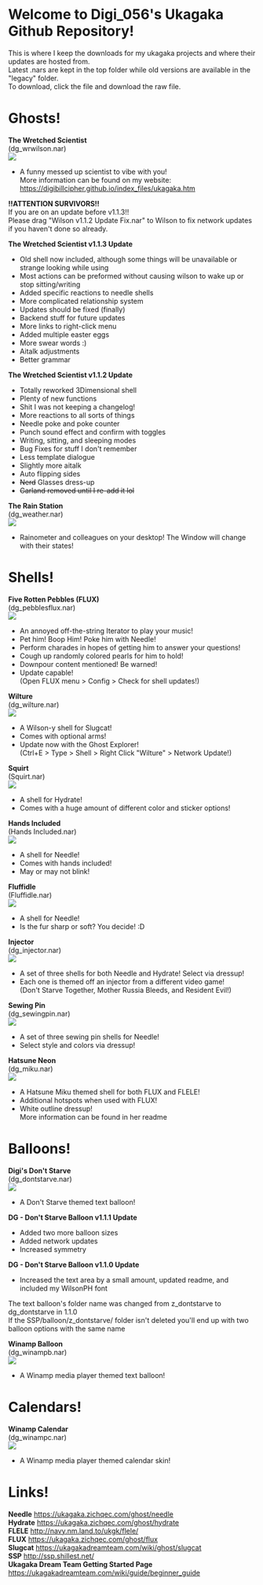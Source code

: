 # Welcome to Digi_056's Ukagaka Github Repository!<br>
This is where I keep the downloads for my ukagaka projects and where their updates are hosted from.<br>
Latest .nars are kept in the top folder while old versions are available in the "legacy" folder.<br>
To download, click the file and download the raw file.

# Ghosts!

**The Wretched Scientist**<br>
(dg_wrwilson.nar)<br>
<img src="https://raw.githubusercontent.com/Digibillcipher/digibillcipher.github.io/main/index_files/image440.gif">

* A funny messed up scientist to vibe with you!<br>
More information can be found on my website:<br>
https://digibillcipher.github.io/index_files/ukagaka.htm

**!!ATTENTION SURVIVORS!!**<br>
If you are on an update before v1.1.3!!<br>
Please drag "Wilson v1.1.2 Update Fix.nar" to Wilson to fix network updates if you haven't done so already.

**The Wretched Scientist v1.1.3 Update**

* Old shell now included, although some things will be unavailable or strange looking while using
* Most actions can be preformed without causing wilson to wake up or stop sitting/writing
* Added specific reactions to needle shells
* More complicated relationship system
* Updates should be fixed (finally)
* Backend stuff for future updates
* More links to right-click menu
* Added multiple easter eggs
* More swear words :)
* Aitalk adjustments
* Better grammar

**The Wretched Scientist v1.1.2 Update**

* Totally reworked 3Dimensional shell
* Plenty of new functions
* Shit I was not keeping a changelog!
* More reactions to all sorts of things
* Needle poke and poke counter
* Punch sound effect and confirm with toggles
* Writing, sitting, and sleeping modes
* Bug Fixes for stuff I don't remember
* Less template dialogue
* Slightly more aitalk
* Auto flipping sides
* ~~Nerd~~ Glasses dress-up
* ~~Garland removed until I re-add it lol~~

**The Rain Station**<br>
(dg_weather.nar)<br>
<img src="https://ukagakadreamteam.com/wiki/_media/ghost/the_rain_station/thumbnail.png">

* Rainometer and colleagues on your desktop! The Window will change with their states!

# Shells!

**Five Rotten Pebbles (FLUX)**<br>
(dg_pebblesflux.nar)<br>
<img src="https://ukagakadreamteam.com/wiki/_media/shell/flux/five_rotten_pebbles/appearance.png">

* An annoyed off-the-string Iterator to play your music!
* Pet him! Boop Him! Poke him with Needle!
* Perform charades in hopes of getting him to answer your questions!
* Cough up randomly colored pearls for him to hold!
* Downpour content mentioned! Be warned!
* Update capable!<br>
(Open FLUX menu > Config > Check for shell updates!)

**Wilture**<br>
(dg_wilture.nar)<br>
<img src="https://raw.githubusercontent.com/Digibillcipher/UkagakaTime/main/updates/dg_wilture/surface21.png">

* A Wilson-y shell for Slugcat!
* Comes with optional arms!
* Update now with the Ghost Explorer!<br>
(Ctrl+E > Type > Shell > Right Click "Wilture" > Network Update!)

**Squirt**<br>
(Squirt.nar)<br>
<img src="https://ukagakadreamteam.com/wiki/_media/shell/hydrate/squirt/thumbnail.png">

* A shell for Hydrate! 
* Comes with a huge amount of different color and sticker options!

**Hands Included**<br>
(Hands Included.nar)<br>
<img src="https://ukagakadreamteam.com/wiki/_media/shell/needle/hands_included/appearance.png">

* A shell for Needle!
* Comes with hands included!
* May or may not blink!

**Fluffidle**<br>
(Fluffidle.nar)<br>
<img src="https://ukagakadreamteam.com/wiki/_media/shell/needle/fluffidle/appearance.png">

* A shell for Needle!
* Is the fur sharp or soft? You decide! :D

**Injector**<br>
(dg_injector.nar)<br>
<img src="https://ukagakadreamteam.com/wiki/_media/shell/needle/injector/thumbnail.png">

* A set of three shells for both Needle and Hydrate! Select via dressup!
* Each one is themed off an injector from a different video game!<br>
(Don't Starve Together, Mother Russia Bleeds, and Resident Evil!)

**Sewing Pin**<br>
(dg_sewingpin.nar)<br>
<img src="https://ukagakadreamteam.com/wiki/_media/shell/needle/sewing_pin/thumbnail.png">

* A set of three sewing pin shells for Needle!
* Select style and colors via dressup!

**Hatsune Neon**<br>
(dg_miku.nar)<br>
<img src="https://ukagakadreamteam.com/wiki/_media/shell/shared-shell/hatsune_neon/appearance.png">

* A Hatsune Miku themed shell for both FLUX and FLELE!
* Additional hotspots when used with FLUX!
* White outline dressup!<br>
More information can be found in her readme

# Balloons!

**Digi's Don't Starve**<br>
(dg_dontstarve.nar)<br>
<img src="https://raw.githubusercontent.com/Digibillcipher/UkagakaTime/main/updates/dg_dontstarve/balloons0.png">

* A Don't Starve themed text balloon!

**DG - Don't Starve Balloon v1.1.1 Update**

* Added two more balloon sizes
* Added network updates
* Increased symmetry

**DG - Don't Starve Balloon v1.1.0 Update**

* Increased the text area by a small amount, updated readme, and included my WilsonPH font

The text balloon's folder name was changed from z_dontstarve to dg_dontstarve in 1.1.0<br>
If the SSP/balloon/z_dontstarve/ folder isn't deleted you'll end up with two balloon options with the same name

**Winamp Balloon**<br>
(dg_winampb.nar)<br>
<img src="https://ukagakadreamteam.com/wiki/_media/balloon/winamp_balloon/thumbnail.png">

* A Winamp media player themed text balloon!

# Calendars!

**Winamp Calendar**<br>
(dg_winampc.nar)<br>
<img src="https://ukagakadreamteam.com/wiki/_media/calendar_skin/winamp_calendar/appearance.png">

* A Winamp media player themed calendar skin!

# Links!

**Needle**
https://ukagaka.zichqec.com/ghost/needle
<br>
**Hydrate**
https://ukagaka.zichqec.com/ghost/hydrate
<br>
**FLELE**
http://navy.nm.land.to/ukgk/flele/
<br>
**FLUX**
https://ukagaka.zichqec.com/ghost/flux
<br>
**Slugcat**
https://ukagakadreamteam.com/wiki/ghost/slugcat
<br>
**SSP**
http://ssp.shillest.net/
<br>
**Ukagaka Dream Team Getting Started Page**
https://ukagakadreamteam.com/wiki/guide/beginner_guide
